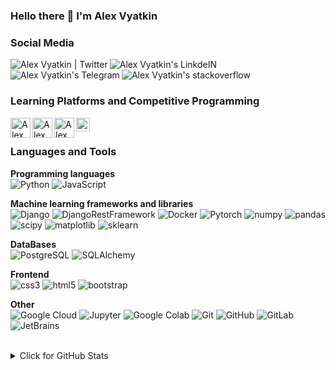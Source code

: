 ### Hello there 👋 I'm Alex Vyatkin

### Social Media

 <a href="https://twitter.com/blckvia" title='Twitter'>
    <img align="left" alt="Alex Vyatkin | Twitter" src="https://img.icons8.com/fluent/32/000000/twitter.png" />
</a>

 <a href="https://www.linkedin.com/in/blckvia/" title='Linkedin'>
    <img align="left" alt="Alex Vyatkin's LinkdeIN" src="https://img.icons8.com/color/32/000000/linkedin.png" />
</a>


<a href="https://t.me/blckvia" title='Telegram'>
    <img align="left" alt="Alex Vyatkin's Telegram" src="https://img.icons8.com/fluent/32/000000/telegram-app.png" />
</a>

<a href="https://stackoverflow.com/users/15950136/blckvia" title='stackoverflow'>
    <img align="left" alt="Alex Vyatkin's stackoverflow" src="https://img.icons8.com/color/32/000000/stackoverflow.png" />
</a>

 <br /><br />

### Learning Platforms and Competitive Programming

<a href="https://www.coursera.org/user/5deab4c68fb5c243d0b3b85f72d3ad05" title='Coursera'>
    <img align="left" alt="Alex Vyatkin's Coursera profile" width="32px" src="https://cdn.jsdelivr.net/npm/simple-icons@3.2.0/icons/coursera.svg" />
</a>

<a href="https://stepik.org/users/390342899" title='Stepik'>
    <img align="left" alt="Alex Vyatkin's Stepik profile" width="32px" src="https://static.tildacdn.com/tild3532-6435-4362-b938-633433363964/stepik_logotype_squa.svg" />
</a>

<a href="https://leetcode.com/blckvia/" title='Leetcode'>
  <img align="center" alt="Alex Vyatkin's Leetcode" width="22px" src="https://cdn.jsdelivr.net/npm/simple-icons@v3/icons/leetcode.svg" />
</a>

<a href="https://www.hackerrank.com/blckvia" title='Hackerrank'>
    <img align="left" alt="Alex Vyatkin's hackerrank" width="32px" src="https://cdn.jsdelivr.net/npm/simple-icons@3.2.0/icons/hackerrank.svg" />
</a>

<br />

### Languages and Tools

**Programming languages**
<br/>
![Python](https://img.shields.io/badge/-Python-005571?style=flat-square&logo=Python)
![JavaScript](https://img.shields.io/badge/-JavaScript-005571?style=flat-square&logo=javascript)

**Machine learning frameworks and libraries**
<br/>
![Django](https://img.shields.io/badge/-django-005571?style=flat-square&logo=django)
![DjangoRestFramework](https://img.shields.io/badge/-djangorestframework-005571?style=flat-square&logo=djangorestframework)
![Docker](https://img.shields.io/badge/-docker-005571?style=flat-square&logo=docker)
![Pytorch](https://img.shields.io/badge/-pytorch-005571?style=flat-square&logo=pytorch)
![numpy](https://img.shields.io/badge/-numpy-005571?style=flat-square&logo=numpy)
![pandas](https://img.shields.io/badge/-pandas-005571?style=flat-square&logo=pandas)
![scipy](https://img.shields.io/badge/-scipy-005571?style=flat-square&logo=scipy)
![matplotlib](https://img.shields.io/badge/-matplotlib-005571?style=flat-square&logo=matplotlib)
![sklearn](https://img.shields.io/badge/-sklearn-005571?style=flat-square&logo=sklearn)

**DataBases**
<br/>
![PostgreSQL](https://img.shields.io/badge/-PostgreSQL-005571?style=flat-square&logo=postgresql)
![SQLAlchemy](https://img.shields.io/badge/-SQLAlchemy-005571?style=flat-square&logo=python)


**Frontend**
<br/>
![css3](https://img.shields.io/badge/-css3-005571?style=flat-square&logo=css3)
![html5](https://img.shields.io/badge/-html5-005571?style=flat-square&logo=html5)
![bootstrap](https://img.shields.io/badge/-bootstrap-005571?style=flat-square&logo=bootstrap)

**Other**
<br/>
![Google Cloud](https://img.shields.io/badge/Google%20Cloud-005571?style=flat-square&logo=google-cloud)
![Jupyter](https://img.shields.io/badge/-jupyter-005571?style=flat-square&logo=jupyter)
![Google Colab](https://img.shields.io/badge/-googlecolab-005571?style=flat-square&logo=googlecolab)
![Git](https://img.shields.io/badge/-Git-005571?style=flat-square&logo=git)
![GitHub](https://img.shields.io/badge/-GitHub-005571?style=flat-square&logo=github)
![GitLab](https://img.shields.io/badge/-GitLab-005571?style=flat-square&logo=gitlab)
![JetBrains](https://img.shields.io/badge/-jetbrains-005571?style=flat-square&logo=jetbrains)

<br/>

<details>
<summary>Click for GitHub Stats</summary>
<p align="center">
    <img alt = "Alex Vyatkin's GitHub Stats" src="https://github-readme-stats.vercel.app/api?username=blckvia&show_icons=true&hide=issues&icon_color=000000&hide_border=true&title_color=5391FE&text_color=555">
    <br/>
    <img alt = "Alex Vyatkin's Top Language" src="https://github-readme-stats.vercel.app/api/top-langs/?username=blckvia&hide=html,&hide_border=true&title_color=5391FE&text_color=555">
    <br/>
    <img alt = "Alex Vyatkin's Github Visitors" src="https://visitor-badge.glitch.me/badge?page_id=blckvia.blckvia">  
</p>
</details>
